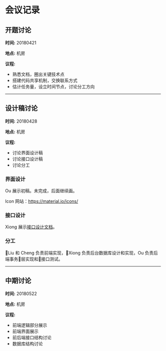 # 会议记录

## 开题讨论
**时间:** 20180421

**地点:** 机房

**议程:**

- 熟悉文档，圈出关键技术点
- 搭建代码共享机制，交换联系方式
- 估计任务量，设立时间节点，讨论分工方向

----
## 设计稿讨论
**时间:** 20180428

**地点:** 机房

**议程:**

- 讨论界面设计稿
- 讨论接口设计稿
- 讨论分工

### 界面设计
Ou 展示初稿。未完成，后面继续画。

Icon 网站：https://material.io/icons/

### 接口设计
Xiong 展示[接口设计文档]("./JSON-data-format-definition.md"])。

### 分工
Liu 和 Cheng 负责前端实现，Xiong 负责后台数据库设计和实现，Ou 负责后端事务层实现和接口测试。

----
## 中期讨论
**时间:** 20180522

**地点:** 机房

**议程:**

- 前端逻辑部分展示
- 前端界面展示
- 前后端接口结构讨论
- 数据库结构讨论